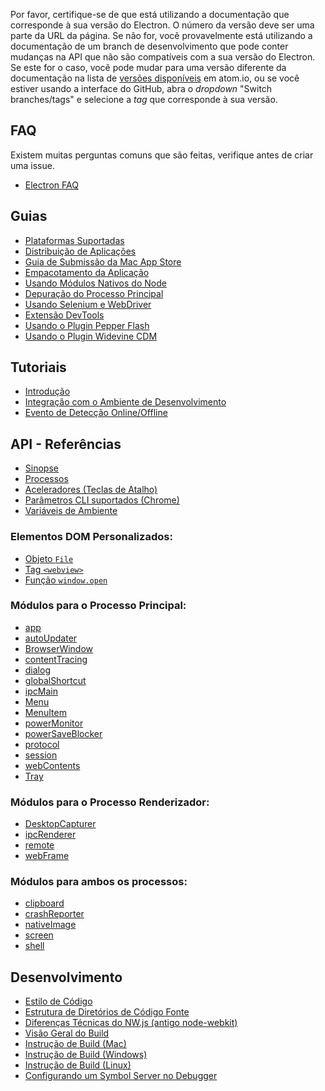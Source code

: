 Por favor, certifique-se de que está utilizando a documentação que corresponde à sua versão do Electron.
O número da versão deve ser uma parte da URL da página. Se não for, você provavelmente está utilizando
a documentação de um branch de desenvolvimento que pode conter mudanças na API que não são compatíveis
com a sua versão do Electron. Se este for o caso, você pode mudar para uma versão diferente da
documentação na lista de [versões disponíveis](http://electron.atom.io/docs/) em atom.io,
ou se você estiver usando a interface do GitHub, abra o *dropdown* "Switch branches/tags" e
selecione a *tag* que corresponde à sua versão.

## FAQ

Existem muitas perguntas comuns que são feitas, verifique antes de criar uma issue.
* [Electron FAQ](../../docs/faq.md)

## Guias

* [Plataformas Suportadas](tutorial/supported-platforms.md)
* [Distribuição de Aplicações](tutorial/application-distribution.md)
* [Guia de Submissão da Mac App Store](../../docs/tutorial/mac-app-store-submission-guide.md)
* [Empacotamento da Aplicação](tutorial/application-packaging.md)
* [Usando Módulos Nativos do Node](tutorial/using-native-node-modules.md)
* [Depuração do Processo Principal](tutorial/debugging-main-process.md)
* [Usando Selenium e WebDriver](../../docs/tutorial/using-selenium-and-webdriver.md)
* [Extensão DevTools](tutorial/devtools-extension.md)
* [Usando o Plugin Pepper Flash](tutorial/using-pepper-flash-plugin.md)
* [Usando o Plugin Widevine CDM](../../docs/tutorial/using-widevine-cdm-plugin.md)

## Tutoriais

* [Introdução](tutorial/quick-start.md)
* [Integração com o Ambiente de Desenvolvimento](tutorial/desktop-environment-integration.md)
* [Evento de Detecção Online/Offline](tutorial/online-offline-events.md)

## API - Referências

* [Sinopse](../../docs/api/synopsis.md)
* [Processos](api/process.md)
* [Aceleradores (Teclas de Atalho)](api/accelerator.md)
* [Parâmetros CLI suportados (Chrome)](../../docs/api/chrome-command-line-switches.md)
* [Variáveis de Ambiente](../../docs/api/environment-variables.md)

### Elementos DOM Personalizados:

* [Objeto `File`](../../docs/api/file-object.md)
* [Tag `<webview>`](../../docs/api/web-view-tag.md)
* [Função `window.open`](../../docs/api/window-open.md)

### Módulos para o Processo Principal:

* [app](api/app.md)
* [autoUpdater](api/auto-updater.md)
* [BrowserWindow](../../docs/api/browser-window.md)
* [contentTracing](../../docs/api/content-tracing.md)
* [dialog](../../docs/api/dialog.md)
* [globalShortcut](../../docs/api/global-shortcut.md)
* [ipcMain](../../docs/api/ipc-main.md)
* [Menu](../../docs/api/menu.md)
* [MenuItem](../../docs/api/menu-item.md)
* [powerMonitor](api/power-monitor.md)
* [powerSaveBlocker](../../docs/api/power-save-blocker.md)
* [protocol](../../docs/api/protocol.md)
* [session](../../docs/api/session.md)
* [webContents](../../docs/api/web-contents.md)
* [Tray](../../docs/api/tray.md)

### Módulos para o Processo Renderizador:

* [DesktopCapturer](../../docs/api/desktop-capturer.md)
* [ipcRenderer](../../docs/api/ipc-renderer.md)
* [remote](../../docs/api/remote.md)
* [webFrame](../../docs/api/web-frame.md)

### Módulos para ambos os processos:

* [clipboard](../../docs/api/clipboard.md)
* [crashReporter](../../docs/api/crash-reporter.md)
* [nativeImage](../../docs/api/native-image.md)
* [screen](../../docs/api/screen.md)
* [shell](api/shell.md)

## Desenvolvimento

* [Estilo de Código](development/coding-style.md)
* [Estrutura de Diretórios de Código Fonte](../../docs/development/source-code-directory-structure.md)
* [Diferenças Técnicas do NW.js (antigo node-webkit)](../../docs/development/atom-shell-vs-node-webkit.md)
* [Visão Geral do Build](../../docs/development/build-system-overview.md)
* [Instrução de Build (Mac)](../../docs/development/build-instructions-osx.md)
* [Instrução de Build (Windows)](../../docs/development/build-instructions-windows.md)
* [Instrução de Build (Linux)](../../docs/development/build-instructions-linux.md)
* [Configurando um Symbol Server no Debugger](../../docs/development/setting-up-symbol-server.md)
